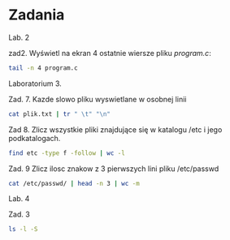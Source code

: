 # Zadania

Lab. 2

zad2. Wyświetl na ekran 4 ostatnie wiersze pliku *program.c*:

```sh
tail -n 4 program.c
```

Laboratorium 3.

Zad. 7. Kazde slowo pliku wyswietlane w osobnej linii

```sh
cat plik.txt | tr " \t" "\n"
```

Zad 8. Zlicz wszystkie pliki znajdujące się w katalogu /etc i jego podkatalogach.

```sh
find etc -type f -follow | wc -l
```

Zad. 9 Zlicz ilosc znakow z 3 pierwszych lini pliku /etc/passwd
```sh
cat /etc/passwd/ | head -n 3 | wc -m
```

Lab. 4

Zad. 3

```sh
ls -l -S
```
